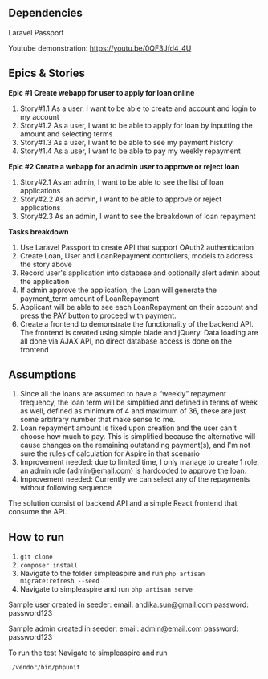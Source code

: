 ## Dependencies
Laravel Passport

Youtube demonstration: https://youtu.be/0QF3Jfd4_4U

## Epics & Stories
**Epic #1 Create webapp for user to apply for loan online**
1) Story#1.1 As a user, I want to be able to create and account and login to my account
2) Story#1.2 As a user, I want to be able to apply for loan by inputting the amount and selecting terms
3) Story#1.3 As a user, I want to be able to see my payment history
4) Story#1.4 As a user, I want to be able to pay my weekly repayment

**Epic #2 Create a webapp for an admin user to approve or reject loan**
1) Story#2.1 As an admin, I want to be able to see the list of loan applications
2) Story#2.2 As an admin, I want to be able to approve or reject applications
3) Story#2.3 As an admin, I want to see the breakdown of loan repayment

**Tasks breakdown**
1) Use Laravel Passport to create API that support OAuth2 authentication
2) Create Loan, User and LoanRepayment controllers, models to address the story above
3) Record user's application into database and optionally alert admin about the application
4) If admin approve the application, the Loan will generate the payment_term amount of LoanRepayment
5) Applicant will be able to see each LoanRepayment on their account and press the PAY button to proceed with payment.
6) Create a frontend to demonstrate the functionality of the backend API. The frontend is created using simple blade and jQuery. Data loading are all done via AJAX API, no direct database access is done on the frontend

## Assumptions
1. Since all the loans are assumed to have a “weekly” repayment frequency, the loan term will be simplified and defined in terms of week as well, defined as minimum of 4 and maximum of 36, these are just some arbitrary number that make sense to me.
2. Loan repayment amount is fixed upon creation and the user can't choose how much to pay. This is simplified because the alternative will cause changes on the remaining outstanding payment(s), and I'm not sure the rules of calculation for Aspire in that scenario
3. Improvement needed: due to limited time, I only manage to create 1 role, an admin role (admin@email.com) is hardcoded to approve the loan.
4. Improvement needed: Currently we can select any of the repayments without following sequence

The solution consist of backend API and a simple React frontend that consume the API.

## How to run
1) ```git clone```
2) ```composer install```
2) Navigate to the folder simpleaspire and run 
```php artisan migrate:refresh --seed```
3) Navigate to simpleaspire and run
```php artisan serve ```

Sample user created in seeder:
email: andika.sun@gmail.com
password: password123

Sample admin created in seeder:
email: admin@email.com
password: password123

To run the test
Navigate to simpleaspire and run
```
./vendor/bin/phpunit
```
